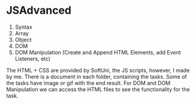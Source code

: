 # JSAdvanced

01. Syntax
02. Array
03. Object
04. DOM
05. DOM Manipulation (Create and Append HTML Elements, add Event Listeners, etc)

The HTML + CSS are provided by SoftUni, the JS scripts, however, I made by me. 
There is a document in each folder, containing the tasks. 
Some of the tasks have image or gif with the end result. 
For DOM and DOM Manipulation we can access the HTML files to see the functionality for the task.
